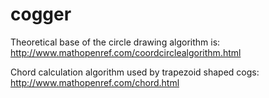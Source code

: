 cogger
======

Theoretical base of the circle drawing algorithm is:
http://www.mathopenref.com/coordcirclealgorithm.html

Chord calculation algorithm used by trapezoid shaped cogs:
http://www.mathopenref.com/chord.html
